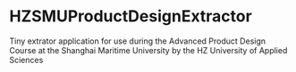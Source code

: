 # HZSMUProductDesignExtractor
Tiny extrator application for use during the Advanced Product Design Course at the Shanghai Maritime University by the HZ University of Applied Sciences
